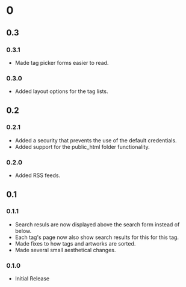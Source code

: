 # 0
## 0.3
### 0.3.1
- Made tag picker forms easier to read.

### 0.3.0
- Added layout options for the tag lists.

## 0.2
### 0.2.1
- Added a security that prevents the use of the default credentials.
- Added support for the public_html folder functionality.

### 0.2.0
- Added RSS feeds.

## 0.1
### 0.1.1
- Search resuls are now displayed above the search form instead of below.
- Each tag's page now also show search results for this for this tag.
- Made fixes to how tags and artworks are sorted.
- Made several small aesthetical changes.

### 0.1.0
- Initial Release
